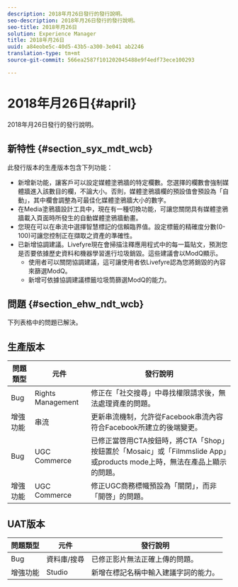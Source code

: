 ```yaml
---
description: 2018年月26日發行的發行說明。
seo-description: 2018年月26日發行的發行說明。
seo-title: 2018年月26日
solution: Experience Manager
title: 2018年月26日
uuid: a84eobe5c-40d5-43b5-a300-3e041 ab2246
translation-type: tm+mt
source-git-commit: 566ea2587f101202045488e9f4edf73ece100293

---
```



# 2018年月26日{#april}

2018年月26日發行的發行說明。

## 新特性 {#section_syx_mdt_wcb}

此發行版本的生產版本包含下列功能：

* 新增新功能，讓客戶可以設定媒體塗鴉牆的特定欄數。您選擇的欄數會強制媒體牆進入該數目的欄，不論大小。否則，媒體塗鴉牆欄的預設值會預設為「自動」，其中欄會調整為可最佳化媒體塗鴉牆大小的數字。
* 在Media塗鴉牆設計工具中，現在有一種切換功能，可讓您關閉具有媒體塗鴉牆載入頁面時所發生的自動媒體塗鴉牆動畫。
* 您現在可以在串流中選擇智慧標記的信賴臨界值。設定標籤的精確度分數(0-100)可讓您控制正在擷取之資產的準確性。
* 已新增協調建議。Livefyre現在會掃描注釋應用程式中的每一篇貼文，預測您是否要依據歷史資料和機器學習進行垃圾銷毀。這些建議會以ModQ顯示。
   * 使用者可以關閉協調建議，這可讓使用者依Livefyre認為您將銷毀的內容來篩選ModQ。
   * 新增可依據協調建議標籤垃圾筒篩選ModQ的能力。

## 問題 {#section_ehw_ndt_wcb}

下列表格中的問題已解決。

## 生產版本

| **問題類型** | **元件** | **發行說明** |
|---|---|---|
| Bug | Rights Management | 修正在「社交搜尋」中尋找權限請求後，無法處理資產的問題。 |
| 增強功能 | 串流 | 更新串流機制，允許從Facebook串流內容符合Facebook所建立的後端變更。 |
| Bug | UGC Commerce | 已修正當啓用CTA按鈕時，將CTA「Shop」按鈕置於「Mosaic」或「Filmmslide App」或products mode上時，無法在產品上顯示的問題。 |
| 增強功能 | UGC Commerce | 修正UGC商務標幟預設為「關閉」，而非「開啓」的問題。 |

## UAT版本

| **問題類型** | **元件** | **發行說明** |
|---|---|---|
| Bug | 資料庫/搜尋 | 已修正影片無法正確上傳的問題。 |
| 增強功能 | Studio | 新增在標記名稱中輸入建議字詞的能力。 |

